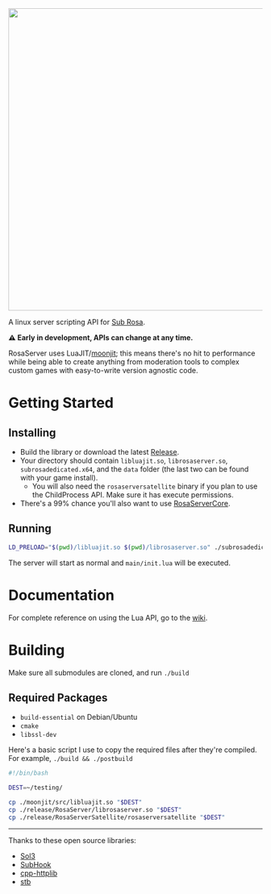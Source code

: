 <img src="https://i.imgur.com/4N3PMTS.png" width="600">

A linux server scripting API for [Sub Rosa](http://subrosagame.com/).

**⚠ Early in development, APIs can change at any time.**

RosaServer uses LuaJIT/[moonjit](https://github.com/moonjit/moonjit); this means there's no hit to performance while being able to create anything from moderation tools to complex custom games with easy-to-write version agnostic code.

# Getting Started

## Installing

- Build the library or download the latest [Release](https://github.com/RosaServer/RosaServer/releases).
- Your directory should contain `libluajit.so`, `librosaserver.so`, `subrosadedicated.x64`, and the `data` folder (the last two can be found with your game install).
  - You will also need the `rosaserversatellite` binary if you plan to use the ChildProcess API. Make sure it has execute permissions.
- There's a 99% chance you'll also want to use [RosaServerCore](https://github.com/RosaServer/RosaServerCore).

## Running

```bash
LD_PRELOAD="$(pwd)/libluajit.so $(pwd)/librosaserver.so" ./subrosadedicated.x64
```

The server will start as normal and `main/init.lua` will be executed.

# Documentation

For complete reference on using the Lua API, go to the [wiki](https://github.com/RosaServer/RosaServer/wiki).

# Building

Make sure all submodules are cloned, and run `./build`

## Required Packages
- `build-essential` on Debian/Ubuntu
- `cmake`
- `libssl-dev`

Here's a basic script I use to copy the required files after they're compiled. For example, `./build && ./postbuild`
```bash
#!/bin/bash

DEST=~/testing/

cp ./moonjit/src/libluajit.so "$DEST"
cp ./release/RosaServer/librosaserver.so "$DEST"
cp ./release/RosaServerSatellite/rosaserversatellite "$DEST"
```

---

Thanks to these open source libraries:

- [Sol3](https://github.com/ThePhD/sol2)
- [SubHook](https://github.com/Zeex/subhook)
- [cpp-httplib](https://github.com/yhirose/cpp-httplib)
- [stb](https://github.com/nothings/stb)

